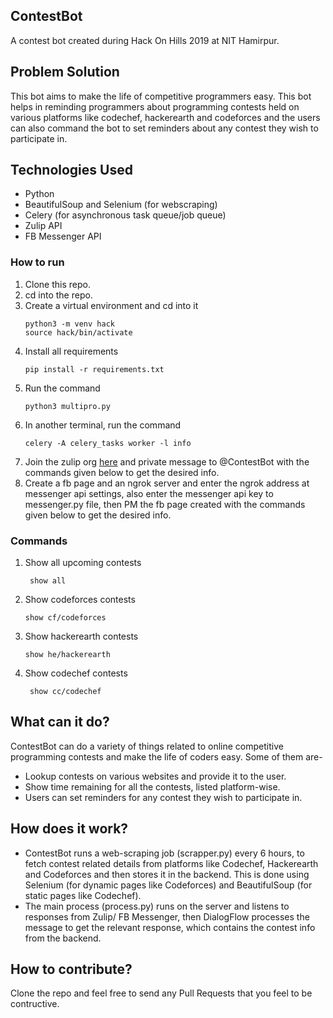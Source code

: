 ## ContestBot
A contest bot created during Hack On Hills 2019 at NIT Hamirpur. 

## Problem Solution
This bot aims to make the life of competitive programmers easy. This bot helps in reminding programmers about programming contests held on various platforms like codechef, hackerearth and codeforces and the users can also command the bot to set reminders about any contest they wish to participate in.

## Technologies Used

- Python
- BeautifulSoup and Selenium (for webscraping)
- Celery (for  asynchronous task queue/job queue)
- Zulip API
- FB Messenger API

### How to run

1. Clone this repo.  
2. cd into the repo.
3. Create a virtual environment and cd into it
   ```
   python3 -m venv hack
   source hack/bin/activate
   ```
4. Install all requirements
   ```
   pip install -r requirements.txt
   ```
5. Run the command
   ```
   python3 multipro.py
   ```
6. In another terminal, run the command
   ```
   celery -A celery_tasks worker -l info
   ```
7. Join the zulip org [here](https://hoh.zulipchat.com/) and private message to @ContestBot with the commands given below to get the desired info.
8. Create a fb page and an ngrok server and enter the ngrok address at messenger api settings, also enter the messenger api key to messenger.py file, then PM the fb page created with the commands given below to get the desired info.

### Commands

1. Show all upcoming contests
   ```
    show all
   ```
2. Show codeforces contests
   ```
   show cf/codeforces
   ```
3. Show hackerearth contests
   ```
   show he/hackerearth
   ```
4. Show codechef contests
   ```
    show cc/codechef
   ```

## What can it do?
ContestBot can do a variety of things related to online competitive programming contests and make the life of coders easy. Some of them are-
- Lookup contests on various websites and provide it to the user.
- Show time remaining for all the contests, listed platform-wise.
- Users can set reminders for any contest they wish to participate in.  

## How does it work?
- ContestBot runs a web-scraping job (scrapper.py) every 6 hours, to fetch contest related details from platforms like Codechef, Hackerearth and Codeforces and then stores it in the backend. This is done using Selenium (for dynamic pages like Codeforces) and BeautifulSoup (for static pages like Codechef).
- The main process (process.py) runs on the server and listens to responses from Zulip/ FB Messenger, then DialogFlow processes the message to get the relevant response, which contains the contest info from the backend. 

## How to contribute?
Clone the repo and feel free to send any Pull Requests that you feel to be contructive.
